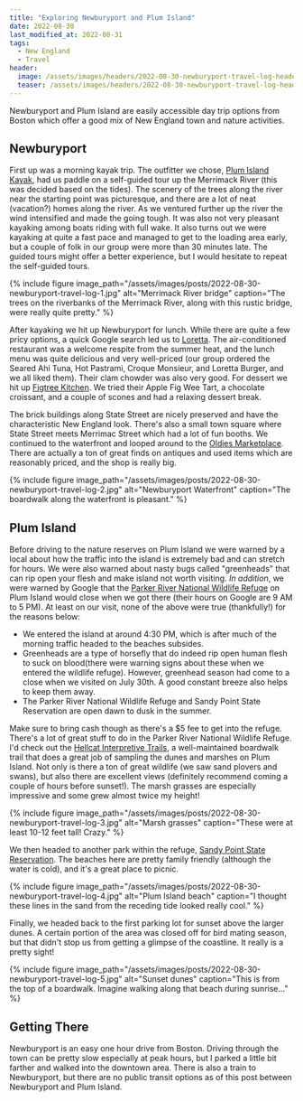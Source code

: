 ```yaml
---
title: "Exploring Newburyport and Plum Island"
date: 2022-08-30
last_modified_at: 2022-08-31
tags:
  - New England
  - Travel
header:
  image: /assets/images/headers/2022-08-30-newburyport-travel-log-header.jpg
  teaser: /assets/images/headers/2022-08-30-newburyport-travel-log-header.jpg
---
```


Newburyport and Plum Island are easily accessible day trip options from Boston which offer a good mix of New England town and nature activities.

## Newburyport

First up was a morning kayak trip. The outfitter we chose, [Plum Island Kayak](https://www.plumislandkayak.com/), had us paddle on a self-guided tour up the Merrimack River (this was decided based on the tides). The scenery of the trees along the river near the starting point was picturesque, and there are a lot of neat (vacation?) homes along the river. As we ventured further up the river the wind intensified and made the going tough. It was also not very pleasant kayaking among boats riding with full wake. It also turns out we were kayaking at quite a fast pace and managed to get to the loading area early, but a couple of folk in our group were more than 30 minutes late. The guided tours might offer a better experience, but I would hesitate to repeat the self-guided tours.

{% include figure image_path="/assets/images/posts/2022-08-30-newburyport-travel-log-1.jpg" alt="Merrimack River bridge" caption="The trees on the riverbanks of the Merrimack River, along with this rustic bridge, were really quite pretty." %}

After kayaking we hit up Newburyport for lunch. While there are quite a few pricy options, a quick Google search led us to [Loretta](https://www.lorettarestaurant.com/index.php). The air-conditioned restaurant was a welcome respite from the summer heat, and the lunch menu was quite delicious and very well-priced (our group ordered the Seared Ahi Tuna, Hot Pastrami, Croque Monsieur, and Loretta Burger, and we all liked them). Their clam chowder was also very good. For dessert we hit up [Figtree Kitchen](https://www.figtreekitchen.com/). We tried their Apple Fig Wee Tart, a chocolate croissant, and a couple of scones and had a relaxing dessert break. 

The brick buildings along State Street are nicely preserved and have the characteristic New England look. There's also a small town square where State Street meets Merrimac Street which had a lot of fun booths. We continued to the waterfront and looped around to the [Oldies Marketplace](http://www.oldies-ma.com/). There are actually a ton of great finds on antiques and used items which are reasonably priced, and the shop is really big.

{% include figure image_path="/assets/images/posts/2022-08-30-newburyport-travel-log-2.jpg" alt="Newburyport Waterfront" caption="The boardwalk along the waterfront is pleasant." %}

## Plum Island

Before driving to the nature reserves on Plum Island we were warned by a local about how the traffic into the island is extremely bad and can stretch for hours. We were also warned about nasty bugs called "greenheads" that can rip open your flesh and make island not worth visiting. _In addition_, we were warned by Google that the [Parker River National Wildlife Refuge](https://www.fws.gov/refuge/parker-river) on Plum Island would close when we got there (their hours on Google are 9 AM to 5 PM). At least on our visit, none of the above were true (thankfully!) for the reasons below:

* We entered the island at around 4:30 PM, which is after much of the morning traffic headed to the beaches subsides.
* Greenheads are a type of horsefly that do indeed rip open human flesh to suck on blood(there were warning signs about these when we entered the wildlife refuge). However, greenhead season had come to a close when we visited on July 30th. A good constant breeze also helps to keep them away.
* The Parker River National Wildlife Refuge and Sandy Point State Reservation are open dawn to dusk in the summer.

Make sure to bring cash though as there's a $5 fee to get into the refuge. There's a lot of great stuff to do in the Parker River National Wildlife Refuge. I'd check out the [Hellcat Interpretive Trails](https://www.alltrails.com/explore/trail/us/massachusetts/hellcat-interpretive-trails), a well-maintained boardwalk trail that does a great job of sampling the dunes and marshes on Plum Island. Not only is there a ton of great wildlife (we saw sand plovers and swans), but also there are excellent views (definitely recommend coming a couple of hours before sunset!). The marsh grasses are especially impressive and some grew almost twice my height!

{% include figure image_path="/assets/images/posts/2022-08-30-newburyport-travel-log-3.jpg" alt="Marsh grasses" caption="These were at least 10-12 feet tall! Crazy." %}

We then headed to another park within the refuge, [Sandy Point State Reservation](https://www.mass.gov/locations/sandy-point-state-reservation). The beaches here are pretty family friendly (although the water is cold), and it's a great place to picnic. 

{% include figure image_path="/assets/images/posts/2022-08-30-newburyport-travel-log-4.jpg" alt="Plum Island beach" caption="I thought these lines in the sand from the receding tide looked really cool." %}

Finally, we headed back to the first parking lot for sunset above the larger dunes. A certain portion of the area was closed off for bird mating season, but that didn't stop us from getting a glimpse of the coastline. It really is a pretty sight!

{% include figure image_path="/assets/images/posts/2022-08-30-newburyport-travel-log-5.jpg" alt="Sunset dunes" caption="This is from the top of a boardwalk. Imagine walking along that beach during sunrise..." %}

## Getting There

Newburyport is an easy one hour drive from Boston. Driving through the town can be pretty slow especially at peak hours, but I parked a little bit farther and walked into the downtown area. There is also a train to Newburyport, but there are no public transit options as of this post between Newburyport and Plum Island. 


